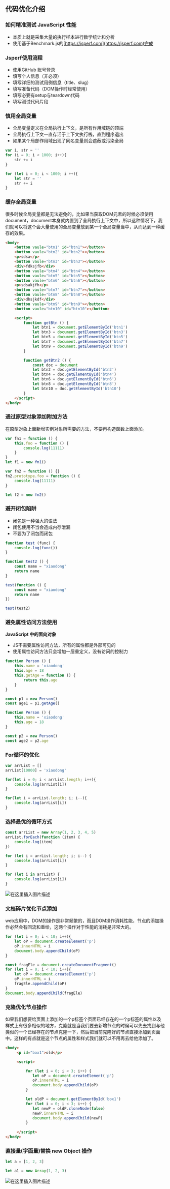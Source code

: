 ## 代码优化介绍

### 如何精准测试 JavaScript 性能

- 本质上就是采集大量的执行样本进行数学统计和分析
- 使用基于Benchmark.js的[https://jsperf.com](https://jsperf.com)完成

### Jsperf使用流程

- 使用GitHub 账号登录
- 填写个人信息（非必须）
- 填写详细的测试用例信息（title、slug）
- 填写准备代码（DOM操作时经常使用）
- 填写必要有setup与teardown代码
- 填写测试代码片段

### 慎用全局变量

- 全局变量定义在全局执行上下文，是所有作用域链的顶端
- 全局执行上下文一直存活于上下文执行栈，直到程序退出
- 如果某个局部作用域出现了同名变量则会遮蔽或污染全局

```js
var i, str = ''
for (i = 0; i < 1000; i++){
    str += i
}

for (let i = 0; i < 1000; i ++){
    let str = ''
    str += i
}
```

### 缓存全局变量

很多时候全局变量都是无法避免的，比如果当获取DOM元素的时候必须使用document，document本身就内置到了全局执行上下文中，所以这种情况下，我们就可以将这个会大量使用的全局变量放到某一个全局变量当中，从而达到一种缓存的效果。

```html
<body>
    <button vaule="btn1" id="btn1"></button>
    <button vaule="btn2" id="btn2"></button>
    <p>sdsa</p>
    <button vaule="btn3" id="btn3"></button>
    <div>fdksjfb</div>
    <button vaule="btn4" id="btn4"></button>
    <button vaule="btn5" id="btn5"></button>
    <button vaule="btn6" id="btn6"></button>
    <p>sdsakjfh</p>
    <button vaule="btn7" id="btn7"></button>
    <button vaule="btn8" id="btn8"></button>
    <div>dhsjkdf</div>
    <button vaule="btn9" id="btn9"></button>
    <button vaule="btn10" id="btn10"></button>

    <script>
        function getBtn () {
            let btn1 = document.getElementById('btn1')
            let btn3 = document.getElementById('btn3')
            let btn5 = document.getElementById('btn5')
            let btn7 = document.getElementById('btn7')
            let btn9 = document.getElementById('btn9')
        }

        function getBtn2 () {
            const doc = document
            let btn2 = doc.getElementById('btn2')
            let btn4 = doc.getElementById('btn4')
            let btn6 = doc.getElementById('btn6')
            let btn8 = doc.getElementById('btn8')
            let btn10 = doc.getElementById('btn10')
        }
    </script>
</body>
```

### 通过原型对象添加附加方法

在原型对象上面新增实例对象所需要的方法，不要再构造函数上面添加。

```js
var fn1 = function () {
    this.foo = function () {
        console.log(11111)
    }
}
let f1 = new fn1()

var fn2 = function () {}
fn2.prototype.foo = function () {
    console.log(11111)
}

let f2 = new fn2()
```

### 避开闭包陷阱

- 闭包是一种强大的语法
- 闭包使用不当会造成内存泄漏
- 不要为了闭包而闭包

```js
function test (func) {
    console.log(func())
}

function test2 () {
    const name = "xiaodong"
    return name
}

test(function () {
    const name = "xiaodong"
    return name
})

test(test2)
```

### 避免属性访问方法使用

**JavaScript 中的面向对象**

- JS不需要属性访问方法，所有的属性都是外部可见的
- 使用属性访问方法只会增加一层重定义，没有访问的控制力

```js
function Person () {
    this.name = 'xiaodong'
    this.age = 18
    this.getAge = function () {
        return this.age
    }
}

const p1 = new Person()
const age1 = p1.getAge()

function Person () {
    this.name = 'xiaodong'
    this.age = 18
}

const p2 = new Person()
const age2 = p2.age
```

### For循环的优化

```js
var arrList = []
arrList[10000] = 'xiaodong'

for(let i = 0; i < arrList.length; i++){
    console.log(arrList[i])
}

for(let i = arrList.length; i; i--){
    console.log(arrList[i])
}
```

### 选择最优的循环方式

```js
const arrList = new Array(1, 2, 3, 4, 5)
arrList.forEach(function (item) {
    console.log(item)
})

for (let i = arrList.length; i; i--) {
    console.log(arrList[i])
}

for (let i in arrList) {
    console.log(arrList[i])
}
```

![在这里插入图片描述](https://img-blog.csdnimg.cn/20200531184922409.png?x-oss-process=image/watermark,type_ZmFuZ3poZW5naGVpdGk,shadow_10,text_aHR0cHM6Ly9ibG9nLmNzZG4ubmV0L2Zhbmd4dWFuMTUwOQ==,size_16,color_FFFFFF,t_70)

### 文档碎片优化节点添加

web应用中，DOM的操作是非常频繁的，而且DOM操作消耗性能，节点的添加操作必然会有回流和重绘，这两个操作对于性能的消耗是非常大的。

```js
for (let i = 0; i < 10; i++){
    let oP = document.createElement('p')
    oP.innerHTML = i
    document.body.appendChild(oP)
}

const fragEle = document.createDocumentFragment()
for (let i = 0; i < 10; i++){
    let oP = document.createElement('p')
    oP.innerHTML = i
    fragEle.appendChild(oP)
}
document.body.appendChild(fragEle)
```

### 克隆优化节点操作

如果我们想要给页面上添加的一个p标签个页面已经存在的一个p标签的属性以及样式上有很多相似的地方，克隆就是当我们要去新增节点的时候可以先去找到与他类似的一个已经存在的节点克隆一下，然后把当前克隆好的节点直接添加到页面中。这样的有点就是这个节点的属性和样式我们就可以不用再去给他添加了。

```html
<body>
     <p id="box1">old</p>

     <script>

         for (let i = 0; i < 3; i++) {
            let oP = document.createElement('p')
            oP.innerHTML = i
            document.body.appendChild(oP)
         }

         let oldP = document.getElementById('box1')
         for (let i = 0; i < 3; i++) {
            let newP = oldP.cloneNode(false)
            newP.innerHTML = i
            document.body.appendChild(newP)
         }
         
     </script>
</body>
```

### 直接量(字面量)替换 new Object 操作

```js
let a = [1, 2, 3]

let a1 = new Array(1, 2, 3)
```

![在这里插入图片描述](https://img-blog.csdnimg.cn/20200531213425938.png)

